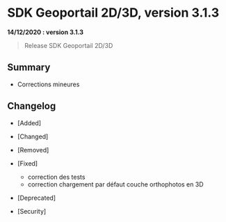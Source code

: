 # SDK Geoportail 2D/3D, version 3.1.3

**14/12/2020 : version 3.1.3**
> Release SDK Geoportail 2D/3D

## Summary

* Corrections mineures
 
## Changelog

* [Added]

* [Changed]

* [Removed]

* [Fixed]
  
    - correction des tests
    - correction chargement par défaut couche orthophotos en 3D

* [Deprecated]

* [Security]
